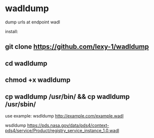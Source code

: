 # wadldump
dump urls at endpoint wadl

install:

git clone https://github.com/lexy-1/wadldump
-
cd wadldump
-
chmod +x wadldump
-
cp wadldump /usr/bin/ && cp wadldump /usr/sbin/
-
use example:
wsdldump http://example.com/example.wadl

wsdldump https://pds.nasa.gov/data/pds4/context-pds4/service/Product/registry_service_instance_1.0.wadl

